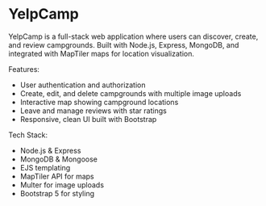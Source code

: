 # YelpCamp
YelpCamp is a full-stack web application where users can discover, create, and review campgrounds. Built with Node.js, Express, MongoDB, and integrated with MapTiler maps for location visualization.

Features:

* User authentication and authorization
* Create, edit, and delete campgrounds with multiple image uploads
* Interactive map showing campground locations
* Leave and manage reviews with star ratings
* Responsive, clean UI built with Bootstrap


Tech Stack:

* Node.js & Express
* MongoDB & Mongoose
* EJS templating
* MapTiler API for maps
* Multer for image uploads
* Bootstrap 5 for styling

